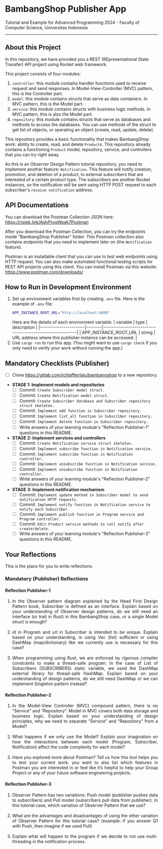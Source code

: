 # BambangShop Publisher App
Tutorial and Example for Advanced Programming 2024 - Faculty of Computer Science, Universitas Indonesia

---

## About this Project
In this repository, we have provided you a REST (REpresentational State Transfer) API project using Rocket web framework.

This project consists of four modules:
1.  `controller`: this module contains handler functions used to receive request and send responses.
    In Model-View-Controller (MVC) pattern, this is the Controller part.
2.  `model`: this module contains structs that serve as data containers.
    In MVC pattern, this is the Model part.
3.  `service`: this module contains structs with business logic methods.
    In MVC pattern, this is also the Model part.
4.  `repository`: this module contains structs that serve as databases and methods to access the databases.
    You can use methods of the struct to get list of objects, or operating an object (create, read, update, delete).

This repository provides a basic functionality that makes BambangShop work: ability to create, read, and delete `Product`s.
This repository already contains a functioning `Product` model, repository, service, and controllers that you can try right away.

As this is an Observer Design Pattern tutorial repository, you need to implement another feature: `Notification`.
This feature will notify creation, promotion, and deletion of a product, to external subscribers that are interested of a certain product type.
The subscribers are another Rocket instances, so the notification will be sent using HTTP POST request to each subscriber's `receive notification` address.

## API Documentations

You can download the Postman Collection JSON here: https://ristek.link/AdvProgWeek7Postman

After you download the Postman Collection, you can try the endpoints inside "BambangShop Publisher" folder.
This Postman collection also contains endpoints that you need to implement later on (the `Notification` feature).

Postman is an installable client that you can use to test web endpoints using HTTP request.
You can also make automated functional testing scripts for REST API projects using this client.
You can install Postman via this website: https://www.postman.com/downloads/

## How to Run in Development Environment
1.  Set up environment variables first by creating `.env` file.
    Here is the example of `.env` file:
    ```bash
    APP_INSTANCE_ROOT_URL="http://localhost:8000"
    ```
    Here are the details of each environment variable:
    | variable              | type   | description                                                |
    |-----------------------|--------|------------------------------------------------------------|
    | APP_INSTANCE_ROOT_URL | string | URL address where this publisher instance can be accessed. |
2.  Use `cargo run` to run this app.
    (You might want to use `cargo check` if you only need to verify your work without running the app.)

## Mandatory Checklists (Publisher)
-   [ ] Clone https://gitlab.com/ichlaffterlalu/bambangshop to a new repository.
-   **STAGE 1: Implement models and repositories**
    -   [ ] Commit: `Create Subscriber model struct.`
    -   [ ] Commit: `Create Notification model struct.`
    -   [ ] Commit: `Create Subscriber database and Subscriber repository struct skeleton.`
    -   [ ] Commit: `Implement add function in Subscriber repository.`
    -   [ ] Commit: `Implement list_all function in Subscriber repository.`
    -   [ ] Commit: `Implement delete function in Subscriber repository.`
    -   [ ] Write answers of your learning module's "Reflection Publisher-1" questions in this README.
-   **STAGE 2: Implement services and controllers**
    -   [ ] Commit: `Create Notification service struct skeleton.`
    -   [ ] Commit: `Implement subscribe function in Notification service.`
    -   [ ] Commit: `Implement subscribe function in Notification controller.`
    -   [ ] Commit: `Implement unsubscribe function in Notification service.`
    -   [ ] Commit: `Implement unsubscribe function in Notification controller.`
    -   [ ] Write answers of your learning module's "Reflection Publisher-2" questions in this README.
-   **STAGE 3: Implement notification mechanism**
    -   [ ] Commit: `Implement update method in Subscriber model to send notification HTTP requests.`
    -   [ ] Commit: `Implement notify function in Notification service to notify each Subscriber.`
    -   [ ] Commit: `Implement publish function in Program service and Program controller.`
    -   [ ] Commit: `Edit Product service methods to call notify after create/delete.`
    -   [ ] Write answers of your learning module's "Reflection Publisher-3" questions in this README.

## Your Reflections
This is the place for you to write reflections:

### Mandatory (Publisher) Reflections

#### Reflection Publisher-1
<div style="text-align: justify;">
<ol>
<li> In the Observer pattern diagram explained by the Head First Design Pattern book, 
Subscriber is defined as an interface. 
Explain based on your understanding of Observer design patterns, 
do we still need an interface (or trait in Rust) in this BambangShop case, 
or a single Model struct is enough?
</li>
<br>
<li>id in Program and url in Subscriber is intended to be unique. 
Explain based on your understanding, 
is using Vec (list) sufficient or using DashMap (map/dictionary) 
like we currently use is necessary for this case?
</li>
<br>
<li>When programming using Rust, 
we are enforced by rigorous compiler constraints to make a thread-safe program. 
In the case of List of Subscribers (SUBSCRIBERS) static variable, 
we used the DashMap external library for thread-safe HashMap. 
Explain based on your understanding of design patterns, 
do we still need DashMap or we can implement Singleton pattern instead?
</li>
</ol>
</div>

#### Reflection Publisher-2
<div style="text-align: justify;">
<ol>
<li> In the Model-View Controller (MVC) compound pattern, there is no “Service” and “Repository”. 
Model in MVC covers both data storage and business logic. 
Explain based on your understanding of design principles, 
why we need to separate “Service” and “Repository” from a Model?
</li>
<br>
<li>What happens if we only use the Model? 
Explain your imagination on how the interactions between each model (Program, Subscriber, Notification) 
affect the code complexity for each model?
</li>
<br>
<li>Have you explored more about Postman? 
Tell us how this tool helps you to test your current work. 
you want to also list which features in Postman you are interested in or feel like it’s helpful to help 
your Group Project or any of your future software engineering projects.
</li>
</ol>
</div>

#### Reflection Publisher-3
<div style="text-align: justify;">
<ol>
<li> Observer Pattern has two variations: 
Push model (publisher pushes data to subscribers) and Pull model (subscribers pull data from publisher). 
In this tutorial case, which variation of Observer Pattern that we use?
</li>
<br>
<li> What are the advantages and disadvantages of using the other variation of Observer Pattern for this tutorial case? 
(example: if you answer Q1 with Push, then imagine if we used Pull)
</li>
<br>
<li> Explain what will happen to the program if we decide to not use multi-threading in the notification process.
</li>
</ol>
</div>